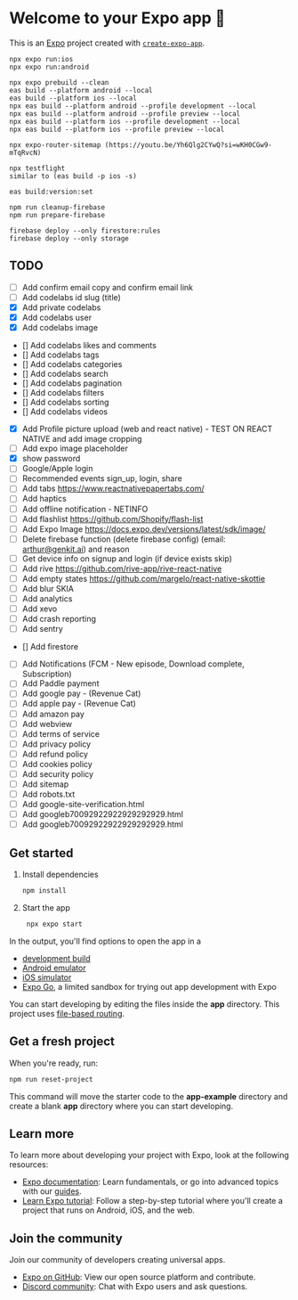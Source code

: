 # Welcome to your Expo app 👋

This is an [Expo](https://expo.dev) project created with [`create-expo-app`](https://www.npmjs.com/package/create-expo-app).

```
npx expo run:ios
npx expo run:android

npx expo prebuild --clean
eas build --platform android --local
eas build --platform ios --local
npx eas build --platform android --profile development --local
npx eas build --platform android --profile preview --local
npx eas build --platform ios --profile development --local
npx eas build --platform ios --profile preview --local

npx expo-router-sitemap (https://youtu.be/Yh6Qlg2CYwQ?si=wKH0CGw9-mTqRvcN)

npx testflight
similar to (eas build -p ios -s)

eas build:version:set

npm run cleanup-firebase
npm run prepare-firebase

firebase deploy --only firestore:rules
firebase deploy --only storage
```

## TODO

- [ ] Add confirm email copy and confirm email link
- [ ] Add codelabs id slug (title)
- [x] Add private codelabs
- [x] Add codelabs user
- [x] Add codelabs image
- [] Add codelabs likes and comments
- [] Add codelabs tags
- [] Add codelabs categories
- [] Add codelabs search
- [] Add codelabs pagination
- [] Add codelabs filters
- [] Add codelabs sorting
- [] Add codelabs videos
- [x] Add Profile picture upload (web and react native) - TEST ON REACT NATIVE and add image cropping
- [ ] Add expo image placeholder
- [x] show password
- [ ] Google/Apple login
- [ ] Recommended events sign_up, login, share
- [ ] Add tabs https://www.reactnativepapertabs.com/
- [ ] Add haptics
- [ ] Add offline notification - NETINFO
- [ ] Add flashlist https://github.com/Shopify/flash-list
- [ ] Add Expo Image https://docs.expo.dev/versions/latest/sdk/image/
- [ ] Delete firebase function (delete firebase config) (email: arthur@genkit.ai) and reason
- [ ] Get device info on signup and login (if device exists skip)
- [ ] Add rive https://github.com/rive-app/rive-react-native
- [ ] Add empty states https://github.com/margelo/react-native-skottie
- [ ] Add blur SKIA
- [ ] Add analytics
- [ ] Add xevo
- [ ] Add crash reporting
- [ ] Add sentry
- [] Add firestore
- [ ] Add Notifications (FCM - New episode, Download complete, Subscription)
- [ ] Add Paddle payment
- [ ] Add google pay - (Revenue Cat)
- [ ] Add apple pay - (Revenue Cat)
- [ ] Add amazon pay
- [ ] Add webview
- [ ] Add terms of service
- [ ] Add privacy policy
- [ ] Add refund policy
- [ ] Add cookies policy
- [ ] Add security policy
- [ ] Add sitemap
- [ ] Add robots.txt
- [ ] Add google-site-verification.html
- [ ] Add googleb70092922922929292929.html
- [ ] Add googleb70092922922929292929.html

## Get started

1. Install dependencies

   ```bash
   npm install
   ```

2. Start the app

   ```bash
    npx expo start
   ```

In the output, you'll find options to open the app in a

- [development build](https://docs.expo.dev/develop/development-builds/introduction/)
- [Android emulator](https://docs.expo.dev/workflow/android-studio-emulator/)
- [iOS simulator](https://docs.expo.dev/workflow/ios-simulator/)
- [Expo Go](https://expo.dev/go), a limited sandbox for trying out app development with Expo

You can start developing by editing the files inside the **app** directory. This project uses [file-based routing](https://docs.expo.dev/router/introduction).

## Get a fresh project

When you're ready, run:

```bash
npm run reset-project
```

This command will move the starter code to the **app-example** directory and create a blank **app** directory where you can start developing.

## Learn more

To learn more about developing your project with Expo, look at the following resources:

- [Expo documentation](https://docs.expo.dev/): Learn fundamentals, or go into advanced topics with our [guides](https://docs.expo.dev/guides).
- [Learn Expo tutorial](https://docs.expo.dev/tutorial/introduction/): Follow a step-by-step tutorial where you'll create a project that runs on Android, iOS, and the web.

## Join the community

Join our community of developers creating universal apps.

- [Expo on GitHub](https://github.com/expo/expo): View our open source platform and contribute.
- [Discord community](https://chat.expo.dev): Chat with Expo users and ask questions.
